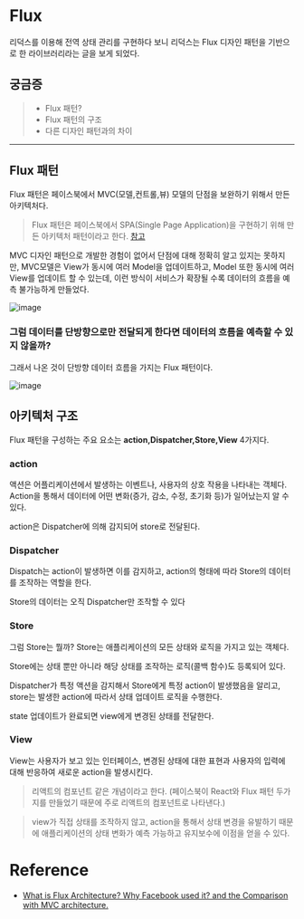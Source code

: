 # Flux

리덕스를 이용해 전역 상태 관리를 구현하다 보니 리덕스는 Flux 디자인 패턴을 기반으로 한 라이브러리라는 글을 보게 되었다.

## 궁금증
> - Flux 패턴?
> - Flux 패턴의 구조
> - 다른 디자인 패턴과의 차이

---

## Flux 패턴


Flux 패턴은 페이스북에서 MVC(모델,컨트롤,뷰) 모델의 단점을 보완하기 위해서 만든 아키텍처다.

> Flux 패턴은 페이스북에서 SPA(Single Page Application)을 구현하기 위해 만든 아키텍처 패턴이라고 한다. [참고](https://medium.com/@grover.vinayak0611/what-is-flux-architecture-why-facebook-used-it-and-the-comparison-with-mvc-architecture-49c01ed5d2e10)


MVC 디자인 패턴으로 개발한 경험이 없어서 단점에 대해 정확히 알고 있지는 못하지만,
MVC모델은 View가 동시에 여러 Model을 업데이트하고, Model 또한 동시에 여러 View를 업데이트 할 수 있는데, 이런 방식이 서비스가 확장될 수록 데이터의 흐름을 예측 불가능하게 만들었다.

![image](https://github.com/dnrgus1127/TIL/assets/65962363/c3d75171-194a-46f9-9645-86d15a6b9865)


### 그럼 데이터를 단방향으로만 전달되게 한다면 데이터의 흐름을 예측할 수 있지 않을까?
그래서 나온 것이 단방향 데이터 흐름을 가지는 Flux 패턴이다.

![image](https://github.com/dnrgus1127/TIL/assets/65962363/b38a1043-ed38-42bf-a443-e8d9a9e8bde5)


## 아키텍처 구조
Flux 패턴을 구성하는 주요 요소는 **action,Dispatcher,Store,View** 4가지다.

### action
액션은 어플리케이션에서 발생하는 이벤트나, 사용자의 상호 작용을 나타내는 객체다.
Action을 통해서 데이터에 어떤 변화(증가, 감소, 수정, 초기화 등)가 일어났는지 알 수 있다.

action은 Dispatcher에 의해 감지되어 store로 전달된다.

### Dispatcher
Dispatch는 action이 발생하면 이를 감지하고, action의 형태에 따라 Store의 데이터를 조작하는 역할을 한다.

Store의 데이터는 오직 Dispatcher만 조작할 수 있다

### Store
그럼 Store는 뭘까? Store는 애플리케이션의 모든 상태와 로직을 가지고 있는 객체다.

Store에는 상태 뿐만 아니라 해당 상태를 조작하는 로직(콜백 함수)도 등록되어 있다.

Dispatcher가 특정 액션을 감지해서 Store에게 특정 action이 발생했음을 알리고, store는 발생한 action에 따라서 상태 업데이트 로직을 수행한다.

state 업데이트가 완료되면 view에게 변경된 상태를 전달한다.

### View
View는 사용자가 보고 있는 인터페이스, 변경된 상태에 대한 표현과 사용자의 입력에 대해 반응하여 새로운 action을 발생시킨다.

> 리액트의 컴포넌트 같은 개념이라고 한다. (페이스북이 React와 Flux 패턴 두가지를 만들었기 때문에 주로 리액트의 컴포넌트로 나타낸다.)


> view가 직접 상태를 조작하지 않고, action을 통해서 상태 변경을 유발하기 때문에 애플리케이션의 상태 변화가 예측 가능하고 유지보수에 이점을 얻을 수 있다.






# Reference
- [What is Flux Architecture? Why Facebook used it? and the Comparison with MVC architecture.](https://medium.com/@grover.vinayak0611/what-is-flux-architecture-why-facebook-used-it-and-the-comparison-with-mvc-architecture-49c01ed5d2e1)

